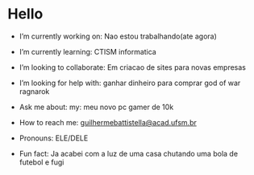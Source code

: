 # Hello

 -  I’m currently working on: Nao estou trabalhando(ate agora)
 -  I’m currently learning: CTISM informatica
 -  I’m looking to collaborate: Em criacao de sites para novas empresas

 -  I’m looking for help with: ganhar dinheiro para comprar god of war ragnarok
 -  Ask me about: my: meu novo pc gamer de 10k 
 -  How to reach me: guilhermebattistella@acad.ufsm.br

 -  Pronouns: ELE/DELE 
 -  Fun fact: Ja acabei com a luz de uma casa chutando uma bola de futebol e fugi